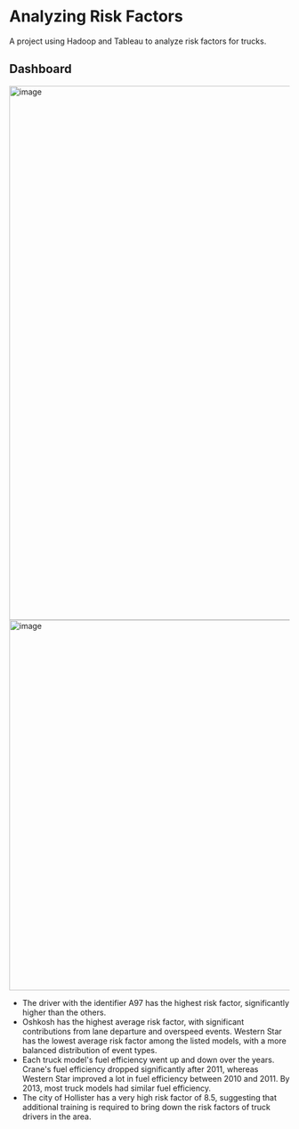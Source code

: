 # Analyzing Risk Factors
A project using Hadoop and Tableau to analyze risk factors for trucks. 

## Dashboard
<img width="959" alt="image" src="https://github.com/user-attachments/assets/b5989ad6-0ae8-46cb-9c96-a1a63ac039af">
<img width="665" alt="image" src="https://github.com/user-attachments/assets/74126457-c3f5-4a42-965c-99f43457496c">

- The driver with the identifier A97 has the highest risk factor, significantly higher than the others.
- Oshkosh has the highest average risk factor, with significant contributions from lane departure and overspeed events. Western Star has the lowest average risk factor among the listed models, with a more balanced distribution of event types.
- Each truck model's fuel efficiency went up and down over the years. Crane's fuel efficiency dropped significantly after 2011, whereas Western Star improved a lot in fuel efficiency between 2010 and 2011. By 2013, most truck models had similar fuel efficiency.
- The city of Hollister has a very high risk factor of 8.5, suggesting that additional training is required to bring down the risk factors of truck drivers in the area. 
